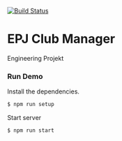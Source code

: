 [![Build Status](https://travis-ci.org/monzond/EPJ_Club_Management.svg?branch=master)](https://travis-ci.org/monzond/EPJ_Club_Management)

# EPJ Club Manager
Engineering Projekt 

### Run Demo

Install the dependencies.
```sh
$ npm run setup
```

Start server
```sh
$ npm run start
```

